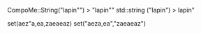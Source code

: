 CompoMe::String("lapin\"") > "lapin\""
std::string ("lapin") > lapin"



set(aez"a,ea,zaeaeaz)
set("aeza,ea","zaeaeaz")

